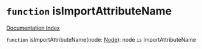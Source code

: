 # `function` isImportAttributeName

[Documentation Index](../README.md)

`function` isImportAttributeName(node: [Node](../interface.Node/README.md)): node `is` ImportAttributeName